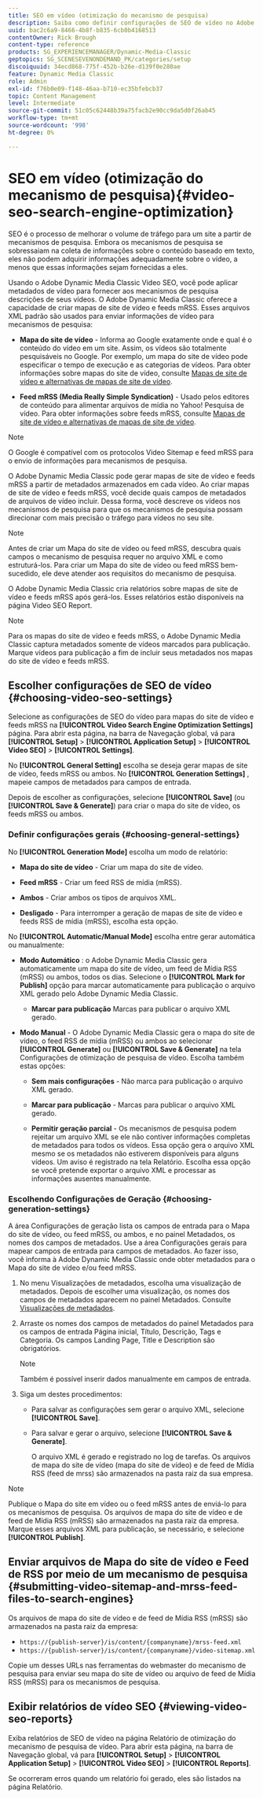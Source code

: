 ```yaml
---
title: SEO em vídeo (otimização do mecanismo de pesquisa)
description: Saiba como definir configurações de SEO de vídeo no Adobe Dynamic Media Classic.
uuid: bac2c6a9-8466-4b8f-b835-6cb0b4168513
contentOwner: Rick Brough
content-type: reference
products: SG_EXPERIENCEMANAGER/Dynamic-Media-Classic
geptopics: SG_SCENESEVENONDEMAND_PK/categories/setup
discoiquuid: 34ecd868-775f-452b-b26e-d139f0e280ae
feature: Dynamic Media Classic
role: Admin
exl-id: f76b0e09-f148-46aa-b710-ec35bfebcb37
topic: Content Management
level: Intermediate
source-git-commit: 51c05c62448b39a75facb2e90cc9da5d0f26ab45
workflow-type: tm+mt
source-wordcount: '998'
ht-degree: 0%

---
```


# SEO em vídeo (otimização do mecanismo de pesquisa){#video-seo-search-engine-optimization}

SEO é o processo de melhorar o volume de tráfego para um site a partir de mecanismos de pesquisa. Embora os mecanismos de pesquisa se sobressaiam na coleta de informações sobre o conteúdo baseado em texto, eles não podem adquirir informações adequadamente sobre o vídeo, a menos que essas informações sejam fornecidas a eles.

Usando o Adobe Dynamic Media Classic Video SEO, você pode aplicar metadados de vídeo para fornecer aos mecanismos de pesquisa descrições de seus vídeos. O Adobe Dynamic Media Classic oferece a capacidade de criar mapas de site de vídeo e feeds mRSS. Esses arquivos XML padrão são usados para enviar informações de vídeo para mecanismos de pesquisa:

* **Mapa do site de vídeo** - Informa ao Google exatamente onde e qual é o conteúdo do vídeo em um site. Assim, os vídeos são totalmente pesquisáveis no Google. Por exemplo, um mapa do site de vídeo pode especificar o tempo de execução e as categorias de vídeos. Para obter informações sobre mapas do site de vídeo, consulte [Mapas de site de vídeo e alternativas de mapas de site de vídeo](https://developers.google.com/search/docs/crawling-indexing/sitemaps/video-sitemaps?visit_id=637558394348624754-567115452&amp;rd=1).

* **Feed mRSS (Media Really Simple Syndication)** - Usado pelos editores de conteúdo para alimentar arquivos de mídia no Yahoo! Pesquisa de vídeo. Para obter informações sobre feeds mRSS, consulte [Mapas de site de vídeo e alternativas de mapas de site de vídeo](https://developers.google.com/search/docs/crawling-indexing/sitemaps/video-sitemaps?visit_id=637558394348624754-567115452&amp;rd=1).

>[!NOTE]
>
>O Google é compatível com os protocolos Video Sitemap e feed mRSS para o envio de informações para mecanismos de pesquisa.

O Adobe Dynamic Media Classic pode gerar mapas de site de vídeo e feeds mRSS a partir de metadados armazenados em cada vídeo. Ao criar mapas de site de vídeo e feeds mRSS, você decide quais campos de metadados de arquivos de vídeo incluir. Dessa forma, você descreve os vídeos nos mecanismos de pesquisa para que os mecanismos de pesquisa possam direcionar com mais precisão o tráfego para vídeos no seu site.

>[!NOTE]
>
>Antes de criar um Mapa do site de vídeo ou feed mRSS, descubra quais campos o mecanismo de pesquisa requer no arquivo XML e como estruturá-los. Para criar um Mapa do site de vídeo ou feed mRSS bem-sucedido, ele deve atender aos requisitos do mecanismo de pesquisa.

O Adobe Dynamic Media Classic cria relatórios sobre mapas de site de vídeo e feeds mRSS após gerá-los. Esses relatórios estão disponíveis na página Video SEO Report.

>[!NOTE]
>
>Para os mapas do site de vídeo e feeds mRSS, o Adobe Dynamic Media Classic captura metadados somente de vídeos marcados para publicação. Marque vídeos para publicação a fim de incluir seus metadados nos mapas do site de vídeo e feeds mRSS.

## Escolher configurações de SEO de vídeo {#choosing-video-seo-settings}

Selecione as configurações de SEO do vídeo para mapas do site de vídeo e feeds mRSS na **[!UICONTROL Video Search Engine Optimization Settings]** página. Para abrir esta página, na barra de Navegação global, vá para **[!UICONTROL Setup]** > **[!UICONTROL Application Setup]** > **[!UICONTROL Video SEO]** > **[!UICONTROL Settings]**.

No **[!UICONTROL General Setting]** escolha se deseja gerar mapas de site de vídeo, feeds mRSS ou ambos. No **[!UICONTROL Generation Settings]** , mapeie campos de metadados para campos de entrada.

Depois de escolher as configurações, selecione **[!UICONTROL Save]** (ou **[!UICONTROL Save & Generate]**) para criar o mapa do site de vídeo, os feeds mRSS ou ambos.

### Definir configurações gerais {#choosing-general-settings}

No **[!UICONTROL Generation Mode]** escolha um modo de relatório:

* **Mapa do site de vídeo** - Criar um mapa do site de vídeo.

* **Feed mRSS** - Criar um feed RSS de mídia (mRSS).

* **Ambos** - Criar ambos os tipos de arquivos XML.

* **Desligado** - Para interromper a geração de mapas de site de vídeo e feeds RSS de mídia (mRSS), escolha esta opção.

No **[!UICONTROL Automatic/Manual Mode]** escolha entre gerar automática ou manualmente:

* **Modo Automático** : o Adobe Dynamic Media Classic gera automaticamente um mapa do site de vídeo, um feed de Mídia RSS (mRSS) ou ambos, todos os dias. Selecione o **[!UICONTROL Mark for Publish]** opção para marcar automaticamente para publicação o arquivo XML gerado pelo Adobe Dynamic Media Classic.

   * **Marcar para publicação** Marcas para publicar o arquivo XML gerado.

* **Modo Manual** - O Adobe Dynamic Media Classic gera o mapa do site de vídeo, o feed RSS de mídia (mRSS) ou ambos ao selecionar **[!UICONTROL Generate]** ou **[!UICONTROL Save & Generate]** na tela Configurações de otimização de pesquisa de vídeo. Escolha também estas opções:

   * **Sem mais configurações** - Não marca para publicação o arquivo XML gerado.

   * **Marcar para publicação** - Marcas para publicar o arquivo XML gerado.

   * **Permitir geração parcial** - Os mecanismos de pesquisa podem rejeitar um arquivo XML se ele não contiver informações completas de metadados para todos os vídeos. Essa opção gera o arquivo XML mesmo se os metadados não estiverem disponíveis para alguns vídeos. Um aviso é registrado na tela Relatório. Escolha essa opção se você pretende exportar o arquivo XML e processar as informações ausentes manualmente.

### Escolhendo Configurações de Geração {#choosing-generation-settings}

A área Configurações de geração lista os campos de entrada para o Mapa do site de vídeo, ou feed mRSS, ou ambos, e no painel Metadados, os nomes dos campos de metadados. Use a área Configurações gerais para mapear campos de entrada para campos de metadados. Ao fazer isso, você informa à Adobe Dynamic Media Classic onde obter metadados para o Mapa do site de vídeo e/ou feed mRSS.

1. No menu Visualizações de metadados, escolha uma visualização de metadados. Depois de escolher uma visualização, os nomes dos campos de metadados aparecem no painel Metadados.
Consulte [Visualizações de metadados](application-setup.md#metadata_views).
1. Arraste os nomes dos campos de metadados do painel Metadados para os campos de entrada Página inicial, Título, Descrição, Tags e Categoria. Os campos Landing Page, Title e Description são obrigatórios.

   >[!NOTE]
   >
   >Também é possível inserir dados manualmente em campos de entrada.

1. Siga um destes procedimentos:

   * Para salvar as configurações sem gerar o arquivo XML, selecione **[!UICONTROL Save]**.
   * Para salvar e gerar o arquivo, selecione **[!UICONTROL Save & Generate]**.

     O arquivo XML é gerado e registrado no log de tarefas. Os arquivos de mapa do site de vídeo (mapa do site de vídeo) e de feed de Mídia RSS (feed de mrss) são armazenados na pasta raiz da sua empresa.

>[!NOTE]
>
>Publique o Mapa do site em vídeo ou o feed mRSS antes de enviá-lo para os mecanismos de pesquisa. Os arquivos de mapa do site de vídeo e de feed de Mídia RSS (mRSS) são armazenados na pasta raiz da empresa. Marque esses arquivos XML para publicação, se necessário, e selecione **[!UICONTROL Publish]**.

## Enviar arquivos de Mapa do site de vídeo e Feed de RSS por meio de um mecanismo de pesquisa {#submitting-video-sitemap-and-mrss-feed-files-to-search-engines}

Os arquivos de mapa do site de vídeo e de feed de Mídia RSS (mRSS) são armazenados na pasta raiz da empresa:

* `https://{publish-server}/is/content/{companyname}/mrss-feed.xml`
* `https://{publish-server}/is/content/{companyname}/video-sitemap.xml`

Copie um desses URLs nas ferramentas do webmaster do mecanismo de pesquisa para enviar seu mapa do site de vídeo ou arquivo de feed de Mídia RSS (mRSS) para os mecanismos de pesquisa.

## Exibir relatórios de vídeo SEO {#viewing-video-seo-reports}

Exiba relatórios de SEO de vídeo na página Relatório de otimização do mecanismo de pesquisa de vídeo. Para abrir esta página, na barra de Navegação global, vá para **[!UICONTROL Setup]** > **[!UICONTROL Application Setup]** > **[!UICONTROL Video SEO]** > **[!UICONTROL Reports]**.

Se ocorreram erros quando um relatório foi gerado, eles são listados na página Relatório.
